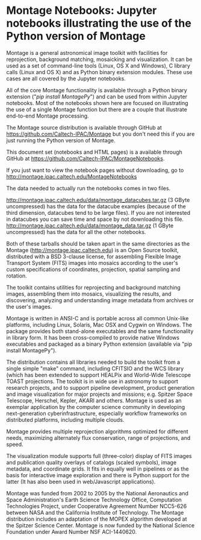 Montage Notebooks: Jupyter notebooks illustrating the use of the Python version of Montage
==========================================================================================

Montage is a general astronomical image toolkit with facilities for reprojection, background matching, mosaicking and 
visualization. It can be used as a set of command-line tools (Linux, OS X and Windows), C library calls (Linux and 
OS X) and as Python binary extension modules.  These use cases are all covered by the Jupyter notebooks.

All of the core Montage functionality is available through a Python binary extension ("<i>pip install MontagePy</i>") 
and can be used from within Jupyter notebooks.  Most of the notebooks shown here are focused on illustrating the use
of a single Montage function but there are a couple that illustrate end-to-end Montage processing.


The Montage source distribution is available through GitHub at
<a href="https://github.com/Caltech-IPAC/Montage">https://github.com/Caltech-IPAC/Montage</a>
but you don't need this if you are just running the Python version of Montage.

This document set (notebooks and HTML pages) is a available through GitHub at
<a href="https://github.com/Caltech-IPAC/MontageNotebooks">https://github.com/Caltech-IPAC/MontageNotebooks</a>.</p>
If you just want to view the notebook pages without downloading, go to 
<a href="http://montage.ipac.caltech.edu/MontageNotebooks">
http://montage.ipac.caltech.edu/MontageNotebooks</a>


The data needed to actually run the notebooks comes in two files.

<a href="http://montage.ipac.caltech.edu/data/montage_datacubes.tar.gz">
http://montage.ipac.caltech.edu/data/montage_datacubes.tar.gz</a> (3 GByte uncompressed)
has the data for the datacube examples (because of the third dimension,
datacubes tend to be large files).  If you are not interested in datacubes
you can save time and space by not downloading this file.

<a href="http://montage.ipac.caltech.edu/data/montage_data.tar.gz">
http://montage.ipac.caltech.edu/data/montage_data.tar.gz</a> (1 GByte uncompressed)
has the data for all the other notebooks.

Both of these tarballs should be taken apart in the same directories as the
Montage (http://montage.ipac.caltech.edu) is an Open Source toolkit,
distributed with a BSD 3-clause license, for assembling Flexible
Image Transport System (FITS) images into mosaics according to
the user's custom specifications of coordinates, projection,
spatial sampling and rotation.

The toolkit contains utilities for reprojecting and background
matching images, assembling them into mosaics, visualizing the
results, and discovering, analyzing and understanding image metadata
from archives or the user's images.

Montage is written in ANSI-C and is portable across all common
Unix-like platforms, including Linux, Solaris, Mac OSX and Cygwin on
Windows.  The package provides both stand-alone executables and
the same functionality in library form.  It has been cross-compiled
to provide native Windows executables and packaged as a binary Python
extension (available via "pip install MontagePy").

The distribution contains all libraries needed to build the toolkit
from a single simple "make" command, including CFITSIO and the WCS
library (which has been extended to support HEALPix and World-Wide
Telescope TOAST projections. The toolkit is in wide use in astronomy
to support research projects, and to support pipeline development,
product generation and image visualization for major projects and
missions; e.g. Spitzer Space Telescope, Herschel, Kepler, AKARI and
others. Montage is used as an exemplar application by the computer
science community in developing next-generation cyberinfrastructure,
especially workflow frameworks on distributed platforms, including
multiple clouds.

Montage provides multiple reprojection algorithms optimized for
different needs, maximizing alternately flux conservation, range of
projections, and speed.

The visualization module supports full (three-color) display of FITS
images and publication quality overlays of catalogs (scaled symbols),
image metadata, and coordinate grids.  It fits in equally well in
pipelines or as the basis for interactive image exploration and there
is Python support for the latter (It has also been used in web/Javascript
applications).

Montage was funded from 2002 to 2005 by the National Aeronautics and
Space Administration's Earth Science Technology Office, Computation
Technologies Project, under Cooperative Agreement Number NCC5-626
between NASA and the California Institute of Technology. The Montage
distribution includes an adaptation of the MOPEX algorithm developed
at the Spitzer Science Center. Montage is now funded by the National
Science Foundation under Award Number NSF ACI-1440620.
